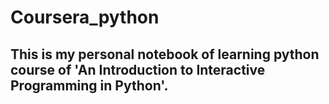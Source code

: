 # Coursera_python
## This is my personal notebook of learning python course of 'An Introduction to Interactive Programming in Python'. 
